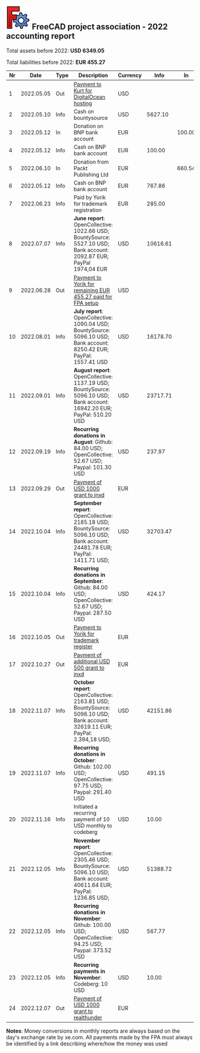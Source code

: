 ## <img src="../images/freecad.svg" style="zoom:50%;" /> FreeCAD project association - 2022 accounting report

Total assets before 2022: **USD 6349.05**

Total liabilities before 2022: **EUR 455.27**

| Nr  | Date       | Type | Description                                                                                                                    | Currency | Info     | In     | Out     |
| --- | ---------- | ---- | ------------------------------------------------------------------------------------------------------------------------------ | -------- | -------- | ------ | ------- |
| 1   | 2022.05.05 | Out  | [Payment to Kurt for DigitalOcean hosting](https://github.com/FreeCAD/FPA/issues/2)                                            | USD      |          |        | 891.45  |
| 2   | 2022.05.10 | Info | Cash on bountysource                                                                                                           | USD      | 5627.10  |        |         |
| 3   | 2022.05.12 | In   | Donation on BNP bank account                                                                                                   | EUR      |          | 100.00 |         |
| 4   | 2022.05.12 | Info | Cash on BNP bank account                                                                                                       | EUR      | 100.00   |        |         |
| 5   | 2022.06.10 | In   | Donation from Packt Publishing Ltd                                                                                             | EUR      |          | 660.54 |         |
| 6   | 2022.05.12 | Info | Cash on BNP bank account                                                                                                       | EUR      | 767.86   |        |         |
| 7   | 2022.06.23 | Info | Paid by Yorik for trademark registration                                                                                       | EUR      | 285.00   |        |         |
| 8   | 2022.07.07 | Info | **June report**: OpenCollective: 1022.66 USD; BountySource: 5527.10 USD; Bank account: 2092.87 EUR; PayPal 1974,04 EUR         | USD      | 10616.61 |        |         |
| 9   | 2022.06.28 | Out  | [Payment to Yorik for remaining EUR 455.27 paid for FPA setup](https://github.com/FreeCAD/FPA/issues/14)                       | USD      |          |        | 530.91  |
| 10  | 2022.08.01 | Info | **July report**: OpenCollective: 1090.04 USD; BountySource: 5096.10 USD; Bank account: 8250.42 EUR; PayPal: 1557.41 USD        | USD      | 16178.70 |        |         |
| 11  | 2022.09.01 | Info | **August report**: OpenCollective: 1137.19 USD; BountySource: 5096.10 USD; Bank account: 16942.20 EUR; PayPal: 510.20 USD      | USD      | 23717.71 |        |         |
| 12  | 2022.09.19 | Info | **Recurring donations in August**: Github: 84.00 USD; OpenCollective: 52.67 USD; Paypal: 101.30 USD                            | USD      | 237.97   |        |         |
| 13  | 2022.09.29 | Out  | [Payment of USD 1000 grant to jnxd](https://github.com/FreeCAD/FPA/issues/19)                                                  | EUR      |          |        | 1042.68 |
| 14  | 2022.10.04 | Info | **September report**: OpenCollective: 2185.18 USD; BountySource: 5096.10 USD; Bank account: 24481.78 EUR; PayPal: 1411.71 USD; | USD      | 32703.47 |        |         |
| 15  | 2022.10.04 | Info | **Recurring donations in September**: Github: 84.00 USD; OpenCollective: 52.67 USD; Paypal: 287.50 USD                         | USD      | 424.17   |        |         |
| 16  | 2022.10.05 | Out  | [Payment to Yorik for trademark register](https://github.com/FreeCAD/FPA/issues/20)                                            | EUR      |          |        | 244.00  |
| 17  | 2022.10.27 | Out  | [Payment of additional USD 500 grant to jnxd](https://github.com/FreeCAD/FPA/issues/23)                                        | EUR      |          |        | 509.68  |
| 18  | 2022.11.07 | Info | **October report**: OpenCollective: 2163.81 USD; BountySource: 5096.10 USD; Bank account: 32619.11 EUR; PayPal: 2.394,18 USD;  | USD      | 42151.86 |        |         |
| 19  | 2022.11.07 | Info | **Recurring donations in October**: Github: 102.00 USD; OpenCollective: 97.75 USD; Paypal: 291.40 USD                          | USD      | 491.15   |        |         |
| 20  | 2022.11.16 | Info | Initiated a recurring payment of 10 USD monthly to codeberg                                                                    | USD      | 10.00    |        |         |
| 21  | 2022.12.05 | Info | **November report**: OpenCollective: 2305.46 USD; BountySource: 5096.10 USD; Bank account: 40611.64 EUR; PayPal: 1236.85 USD;  | USD      | 51388.72 |        |         |
| 22  | 2022.12.05 | Info | **Recurring donations in November**: Github: 100.00 USD; OpenCollective: 94.25 USD; Paypal: 373.52 USD                         | USD      | 567.77   |        |         |
| 23  | 2022.12.05 | Info | **Recurring payments in November**: Codeberg: 10 USD                                                                          | USD      | 10.00    |        |         |
| 24  | 2022.12.07 | Out  | [Payment of USD 1000 grant to realthunder](https://github.com/FreeCAD/FPA/issues/30)                                                  | EUR      |          |        | 1000.00 |

**Notes**: Money conversions in monthly reports are always based on the day's exchange rate by xe.com. All payments made by the FPA must always be identified by a link describing where/how the money was used
